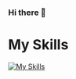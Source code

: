 ### Hi there 👋

# My Skills
[![My Skills](https://skillicons.dev/icons?i=go,php,java,python,js,vue,git,kubernetes,docker,gcp,aws,prometheus,grafana,mongodb,postgres)](https://skillicons.dev)
